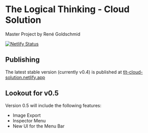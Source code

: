 # The Logical Thinking - Cloud Solution

Master Project by René Goldschmid

[![Netlify Status](https://api.netlify.com/api/v1/badges/eacc3f87-e372-4173-9800-1f458b4b4467/deploy-status)](https://app.netlify.com/sites/tlt-cloud-solution/deploys)

## Publishing

The latest stable version (currently v0.4) is published at [tlt-cloud-solution.netlify.app](https://tlt-cloud-solution.netlify.app)

## Lookout for v0.5

Version 0.5 will include the following features:

- Image Export
- Inspector Menu
- New UI for the Menu Bar

